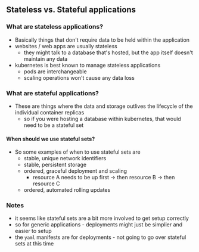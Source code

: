 ## Stateless vs. Stateful applications

### What are stateless applications?

- Basically things that don't require data to be held within the application
- websites / web apps are usually stateless
  - they might talk to a database that's hosted, but the app itself doesn't maintain any data
- kubernetes is best known to manage stateless applications
  - pods are interchangeable
  - scaling operations won't cause any data loss

### What are stateful applications?

- These are things where the data and storage outlives the lifecycle of the individual container replicas
  - so if you were hosting a database within kubernetes, that would need to be a stateful set

#### When should we use stateful sets?

- So some examples of when to use stateful sets are
  - stable, unique network identifiers
  - stable, persistent storage
  - ordered, graceful deployment and scaling
    - resource A needs to be up first -> then resource B -> then resource C
  - ordered, automated rolling updates

### Notes

- it seems like stateful sets are a bit more involved to get setup correctly
- so for generic applications - deployments might just be simplier and easier to setup
- the `yaml` manifests are for deployments - not going to go over stateful sets at this time
